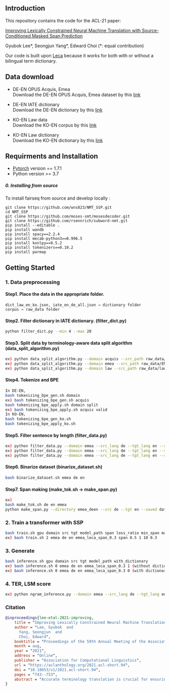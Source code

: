 ## Introduction
This repository contains the code for the ACL-21 paper: 

[Improving Lexically Constrained Neural Machine Translation with Source-Conditioned Masked Span Prediction](https://arxiv.org/abs/2105.05498)

Gyubok Lee*, Seongjun Yang*, Edward Choi (\*: equal contribution)

Our code is built upon [Leca](https://github.com/ghchen18/leca) because it works for both with or without a bilingual term dictionary. 

## Data download
- DE-EN OPUS Acquis, Emea <br>
Download the DE-EN OPUS Acquis, Emea dataset by this [link](https://opus.nlpl.eu/)

- DE-EN IATE dictionary <br>
Download the DE-EN dictionary by this [link](https://iate.europa.eu/)

- KO-EN Law data <br>
Download the KO-EN corpus by this [link](https://www.aihub.or.kr/aidata/87/download)

- KO-EN Law dictionary <br>
Download the KO-EN dictionary by this [link](https://drive.google.com/file/d/1n626huC-6x5R7OEzLiKr5N7ulNGMxrLJ/view?usp=sharing)

## Requirments and Installation
- [Pytorch](https://pytorch.org) version == 1.7.1
- Python version >= 3.7

##### 0. Installing from source

To install fairseq from source and develop locally :
```
git clone https://github.com/wns823/NMT_SSP.git
cd NMT_SSP
git clone https://github.com/moses-smt/mosesdecoder.git
git clone https://github.com/rsennrich/subword-nmt.git
pip install --editable .
pip install wandb
pip install spacy==2.2.4
pip install mecab-python3==0.996.5
pip install konlpy==0.5.2
pip install tokenizers==0.10.2
pip install parmap
```

## Getting Started

### 1. Data preprocessing
#### Step1. Place the data in the appropriate folder.
```
dict_law_en_ko.json, iate_en_de_all.json → dictionary folder
corpus → raw_data folder
```

#### Step2. Filter dictionary in IATE dictionary. (filter_dict.py)
```bash
python filter_dict.py --min 4 --max 20
```
#### Step3. Split data by terminology-aware data split algorithm (data_split_algorithm.py)
```bash
ex) python data_split_algorithm.py --domain acquis --src_path raw_data/JRC-Acquis.de-en.de  --tgt_path raw_data/JRC-Acquis.de-en.en --directory_path dictionary/iate_en_de_filter.json --src_lang de
ex) python data_split_algorithm.py --domain emea --src_path raw_data/EMEA.de-en.de  --tgt_path raw_data/EMEA.de-en.en --directory_path dictionary/iate_en_de_filter.json --src_lang de
ex) python data_split_algorithm.py --domain law --src_path raw_data/law-all.ko  --tgt_path raw_data/law-all.en --directory_path dictionary/dict_law_en_ko.json --src_lang ko
```

#### Step4. Tokenize and BPE
```bash
In DE-EN,
bash tokenizing_bpe_gen.sh domain
ex) bash tokenizing_bpe_gen.sh acquis
bash tokenizing_bpe_apply.sh domain split
ex) bash tokenizing_bpe_apply.sh acquis valid
In KO-EN,
bash tokenizing_bpe_gen_ko.sh
bash tokenizing_bpe_apply_ko.sh
```

#### Step5. Filter sentence by length (filter_data.py)
```bash
ex) python filter_data.py --domain emea --src_lang de --tgt_lang en --split train --min 5 --max 80
ex) python filter_data.py --domain emea --src_lang de --tgt_lang en --split valid --min 5 --max 80
ex) python filter_data.py --domain emea --src_lang de --tgt_lang en --split test --min 5 --max 80
```
#### Step6. Binarize dataset (binarize_dataset.sh)
```bash
bash binarize_dataset.sh emea de en
```

#### Step7. Span making (make_tok.sh -> make_span.py)
```bash
ex)
bash make_tok.sh de en emea
python make_span.py --directory emea_deen --src de --tgt en --saved data-bin/emea_deen
```

### 2. Train a transformer with SSP
```bash
bash train.sh gpu domain src tgt model_path span loss_ratio min_span max_span dropout
ex) bash train.sh 2 emea de en emea_leca_span_0.3 span 0.5 1 10 0.3
```


### 3. Generate
```bash
bash inference.sh gpu domain src tgt model_path with_dictionary
ex) bash inference.sh 0 emea de en emea_leca_span_0.3 1 (without dictionary)
ex) bash inference.sh 0 emea de en emea_leca_span_0.3 0 (with dictionary)
```

### 4. TER, LSM score
```bash
ex) python ngram_inference.py --domain emea --src_lang de --tgt_lang en --outputfile inference_result/emea_leca_span_0.3_1.txt
```


### Citation

```bibtex
@inproceedings{lee-etal-2021-improving,
    title = "Improving Lexically Constrained Neural Machine Translation with Source-Conditioned Masked Span Prediction",
    author = "Lee, Gyubok  and
      Yang, Seongjun  and
      Choi, Edward",
    booktitle = "Proceedings of the 59th Annual Meeting of the Association for Computational Linguistics and the 11th International Joint Conference on Natural Language Processing (Volume 2: Short Papers)",
    month = aug,
    year = "2021",
    address = "Online",
    publisher = "Association for Computational Linguistics",
    url = "https://aclanthology.org/2021.acl-short.94",
    doi = "10.18653/v1/2021.acl-short.94",
    pages = "743--753",
    abstract = "Accurate terminology translation is crucial for ensuring the practicality and reliability of neural machine translation (NMT) systems. To address this, lexically constrained NMT explores various methods to ensure pre-specified words and phrases appear in the translation output. However, in many cases, those methods are studied on general domain corpora, where the terms are mostly uni- and bi-grams ({\textgreater}98{\%}). In this paper, we instead tackle a more challenging setup consisting of domain-specific corpora with much longer n-gram and highly specialized terms. Inspired by the recent success of masked span prediction models, we propose a simple and effective training strategy that achieves consistent improvements on both terminology and sentence-level translation for three domain-specific corpora in two language pairs.",
}
```
